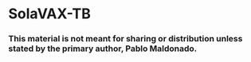 # SolaVAX-TB

### This material is not meant for sharing or distribution unless stated by the primary author, Pablo Maldonado.
